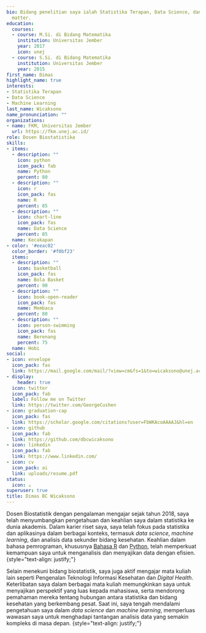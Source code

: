 ```yaml
---
bio: Bidang penelitian saya ialah Statistika Terapan, Data Science, dan Machine Learning
  matter.
education:
  courses:
  - course: M.Si. di Bidang Matematika
    institution: Universitas Jember
    year: 2017
    icon: unej
  - course: S.Si. di Bidang Matematika
    institution: Universitas Jember
    year: 2015
first_name: Dimas
highlight_name: true
interests:
- Statistika Terapan
- Data Science
- Machine Learning
last_name: Wicaksono
name_pronunciation: ""
organizations:
- name: FKM, Universitas Jember
  url: https://fkm.unej.ac.id/
role: Dosen Biostatistika
skills:
- items:
  - description: ""
    icon: python
    icon_pack: fab
    name: Python
    percent: 80
  - description: ""
    icon: r
    icon_pack: fas
    name: R 
    percent: 85
  - description: ""
    icon: chart-line
    icon_pack: fas
    name: Data Science
    percent: 85
  name: Kecakapan
- color: '#eeac02'
  color_border: '#f0bf23'
  items:
  - description: ""
    icon: basketball
    icon_pack: fas
    name: Bola Basket
    percent: 90
  - description: ""
    icon: book-open-reader
    icon_pack: fas
    name: Membaca
    percent: 80
  - description: ""
    icon: person-swimming
    icon_pack: fas
    name: Berenang
    percent: 75
  name: Hobi
social:
- icon: envelope
  icon_pack: fas
  link: https://mail.google.com/mail/?view=cm&fs=1&to=wicaksono@unej.ac.id&bcc=199105282023211021@mail.unej.ac.ids
- display:
    header: true
  icon: twitter
  icon_pack: fab
  label: Follow me on Twitter
  link: https://twitter.com/GeorgeCushen
- icon: graduation-cap
  icon_pack: fas
  link: https://scholar.google.com/citations?user=FbWKAcoAAAAJ&hl=en
- icon: github
  icon_pack: fab
  link: https://github.com/dbcwicaksono
- icon: linkedin
  icon_pack: fab
  link: https://www.linkedin.com/
- icon: cv
  icon_pack: ai
  link: uploads/resume.pdf
status:
  icon: ☕️
superuser: true
title: Dimas BC Wicaksono
---
```


Dosen Biostatistik dengan pengalaman mengajar sejak tahun 2018, saya telah menyumbangkan pengetahuan dan keahlian saya dalam statistika ke dunia akademis. Dalam karier riset saya, saya telah fokus pada statistika dan aplikasinya dalam berbagai konteks, termasuk *data science*, *machine learning*, dan analisis data sekunder bidang kesehatan. Keahlian dalam bahasa pemrograman, khususnya [Bahasa R](#) dan [Python](#), telah memperkuat kemampuan saya untuk menganalisis dan menyajikan data dengan efisien.
{style="text-align: justify;"}

Selain menekuni bidang biostatistik, saya juga aktif mengajar mata kuliah lain seperti Pengenalan Teknologi Informasi Kesehatan dan *Digital Health*. Keterlibatan saya dalam berbagai mata kuliah memungkinkan saya untuk menyajikan perspektif yang luas kepada mahasiswa, serta mendorong pemahaman mereka tentang hubungan antara statistika dan bidang kesehatan yang berkembang pesat. Saat ini, saya tengah mendalami pengetahuan saya dalam *data science* dan *machine learning*, memperluas wawasan saya untuk menghadapi tantangan analisis data yang semakin kompleks di masa depan.
{style="text-align: justify;"}
